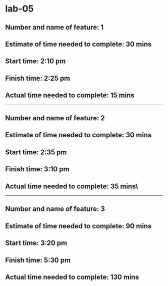 # lab-05

## Number and name of feature: 1

## Estimate of time needed to complete: 30 mins 

## Start time:  2:10 pm

## Finish time: 2:25 pm

## Actual time needed to complete: 15 mins

-----------------------------------------------------------------------------------------------------------------------
## Number and name of feature: 2

## Estimate of time needed to complete: 30 mins 

## Start time:  2:35 pm

## Finish time: 3:10 pm

## Actual time needed to complete: 35 mins\

-----------------------------------------------------------------------------------------------------------------------
## Number and name of feature: 3

## Estimate of time needed to complete: 90 mins 

## Start time:  3:20 pm

## Finish time: 5:30 pm

## Actual time needed to complete: 130 mins